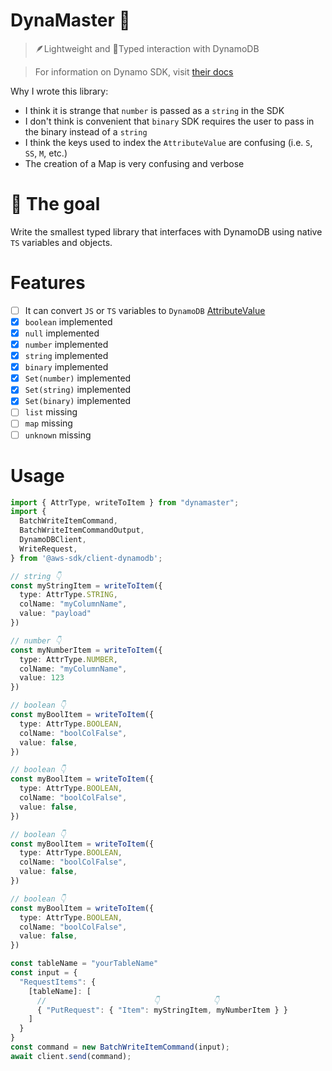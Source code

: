 # DynaMaster 🧨

> 🪶Lightweight and 🔐Typed interaction with DynamoDB

> For information on Dynamo SDK, visit [their docs](https://docs.aws.amazon.com/AWSJavaScriptSDK/v3/latest/client/dynamodb/)

Why I wrote this library:

- I think it is strange that `number` is passed as a `string` in the SDK
- I don't think is convenient that `binary` SDK requires the user to pass in the binary instead of a `string`
- I think the keys used to index the `AttributeValue` are confusing (i.e. `S`, `SS`, `M`, etc.)
- The creation of a Map is very confusing and verbose

# 🎯 The goal

Write the smallest typed library that interfaces with DynamoDB using native `TS` variables and objects.

# Features

- [ ] It can convert `JS` or `TS` variables to `DynamoDB` [AttributeValue](https://docs.aws.amazon.com/amazondynamodb/latest/APIReference/API_AttributeValue.html)
- [x] `boolean` implemented
- [x] `null` implemented
- [x] `number` implemented
- [x] `string` implemented
- [x] `binary` implemented
- [x] `Set(number)` implemented
- [x] `Set(string)` implemented
- [x] `Set(binary)` implemented
- [ ] `list` missing
- [ ] `map` missing
- [ ] `unknown` missing

# Usage

```ts
import { AttrType, writeToItem } from "dynamaster";
import {
  BatchWriteItemCommand,
  BatchWriteItemCommandOutput,
  DynamoDBClient,
  WriteRequest,
} from '@aws-sdk/client-dynamodb';

// string 👇
const myStringItem = writeToItem({
  type: AttrType.STRING,
  colName: "myColumnName",
  value: "payload"
})

// number 👇
const myNumberItem = writeToItem({
  type: AttrType.NUMBER,
  colName: "myColumnName",
  value: 123
})

// boolean 👇
const myBoolItem = writeToItem({
  type: AttrType.BOOLEAN,
  colName: "boolColFalse",
  value: false,
})

// boolean 👇
const myBoolItem = writeToItem({
  type: AttrType.BOOLEAN,
  colName: "boolColFalse",
  value: false,
})

// boolean 👇
const myBoolItem = writeToItem({
  type: AttrType.BOOLEAN,
  colName: "boolColFalse",
  value: false,
})

// boolean 👇
const myBoolItem = writeToItem({
  type: AttrType.BOOLEAN,
  colName: "boolColFalse",
  value: false,
})

const tableName = "yourTableName"
const input = {
  "RequestItems": {
    [tableName]: [
      //                        👇            👇
      { "PutRequest": { "Item": myStringItem, myNumberItem } }
    ]
  }
}
const command = new BatchWriteItemCommand(input);
await client.send(command);
```